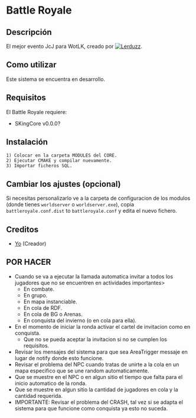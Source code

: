 # Battle Royale

## Descripción

El mejor evento JcJ para WotLK, creado por [![Lerduzz](https://i.imgur.com/Jhrdgv6.png)](https://youtube.com/@lerduzz).


## Como utilizar

Este sistema se encuentra en desarrollo.


## Requisitos

El Battle Royale requiere:

- SKingCore v0.0.0?


## Instalación

```
1) Colocar en la carpeta MODULES del CORE.
2) Ejecutar CMAKE y compilar nuevamente.
3) Importar ficheros SQL.
```

## Cambiar los ajustes (opcional)

Si necesitas personalizarlo ve a la carpeta de configuracion de los modulos (donde tienes `worldserver` o `worldserver.exe`), copia `battleroyale.conf.dist` to `battleroyale.conf` y edita el nuevo fichero.


## Creditos

* [Yo](https://github.com/Lerduzz) (Creador)


## POR HACER
- Cuando se va a ejecutar la llamada automatica invitar a todos los jugadores que no se encuentren en actividades importantes>
  * En combate.
  * En grupo.
  * En mapa instanciable.
  * En cola de RDF.
  * En cola de BG o Arenas.
  * En conquista del invierno (o en cola para ella).
- En el momento de iniciar la ronda activar el cartel de invitacion como en conquista.
  * Que no se pueda aceptar la invitacion si no se cumplen los requisitos.
- Revisar los mensajes del sistema para que sea AreaTrigger messaje en lugar de notify donde esto funcione.
- Revisar el problema del NPC cuando tratas de unirte a la cola en un mapa especifico que se une random automaticamente.
- Que se muestre en el NPC o en algun sitio el tiempo que falta para el inicio automatico de la ronda.
- Que se muestre en algun sitio la cantidad de jugadores en cola y la cantidad requerida.
- IMPORTANTE: Revisar el problema del CRASH, tal vez si se adapta el sistema para que funcione como conquista ya esto no suceda.
